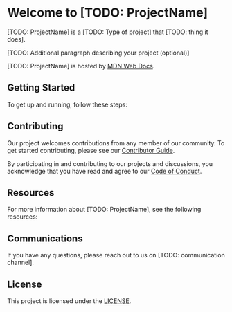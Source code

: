 # Welcome to [TODO: ProjectName]

[TODO: ProjectName] is a [TODO: Type of project] that [TODO: thing it does].

[TODO: Additional paragraph describing your project (optional)]

[TODO: ProjectName] is hosted by [MDN Web Docs](https://github.com/mdn).

## Getting Started

To get up and running, follow these steps:

<!--

TODO:

Include enough details to get started using the project here and link to other docs with more detail as needed.
This should look like:

- quick installation/build instructions
- a few simple examples of use

More detailed build instructions (e.g., prerequisites and testing hints) should be in the CONTRIBUTING.md file.
-->

## Contributing

Our project welcomes contributions from any member of our community.
To get started contributing, please see our [Contributor Guide](CONTRIBUTING.md).

By participating in and contributing to our projects and discussions, you acknowledge that you have read and agree to our [Code of Conduct](CODE_OF_CONDUCT.md).

## Resources

For more information about [TODO: ProjectName], see the following resources:

<!-- [TODO: Add links to other helpful information (roadmap, docs, website, etc.)] -->

## Communications

If you have any questions, please reach out to us on [TODO: communication channel].

<!--

TODO:

Details (with links) to meetings, mailing lists, Slack, and any other communication channels]

- User Mailing List:
- Developer Mailing List:
- Slack Channel:
- Public Meeting Schedule and Links:
- Social Media:

-->

## License

This project is licensed under the [LICENSE](LICENSE.md).

<!--

We generally use the Mozilla Public License 2.0 and CCSA 2.5 licenses for our projects, see: https://github.com/mdn/content/blob/main/LICENSE.md.

This template is on based on the [CNCF project template](https://github.com/cncf/project-template) distributed under an [Apache license 2.0](https://github.com/cncf/project-template/blob/main/LICENSE).

-->
